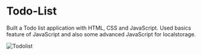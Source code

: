 # Todo-List

Built a Todo list application with HTML, CSS and JavaScript. Used basics feature of JavaScript and also some advanced JavaScript for localstorage.

![Todolist](https://user-images.githubusercontent.com/101880862/220544844-0fe2d9de-fee5-4ee5-a1c3-9e874bc43dea.png)
